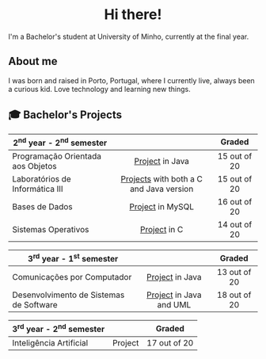 <h1 align="center">Hi there!</h1>

I'm a Bachelor's student at University of Minho, currently at the final year. 

##  About me

I was born and raised in Porto, Portugal, where I currently live, always been a curious kid.
Love technology and learning new things.

## 🎓 Bachelor's Projects

| 2<sup>nd</sup> year - 2<sup>nd</sup> semester | | Graded |
| --- | :---: | :---: |
| Programação Orientada aos Objetos | [Project](https://github.com/eramsodoiseuros/Prog-Orientada-Objetos) in Java | 15 out of 20 |
| Laboratórios de Informática III | [Projects](https://github.com/eramsodoiseuros/ProjetoLI3) with both a C and Java version | 15 out of 20 |
| Bases de Dados | [Project](https://github.com/eramsodoiseuros/BD) in MySQL | 16 out of 20 |
| Sistemas Operativos | [Project](https://github.com/eramsodoiseuros/SistemasOperativos) in C | 14 out of 20 |

| 3<sup>rd</sup> year - 1<sup>st</sup> semester | | Graded |
| --- | :---: | :---: |
| Comunicações por Computador | [Project](https://github.com/eramsodoiseuros/FolderFastSync) in Java | 13 out of 20 |
| Desenvolvimento de Sistemas de Software | [Project](https://https://github.com/joaocasr/DSS22-23-GP1) in Java and UML | 18 out of 20 |

| 3<sup>rd</sup> year - 2<sup>nd</sup> semester | | Graded |
| --- | :---: | :---: |
| Inteligência Artificial | Project | 17 out of 20 |


